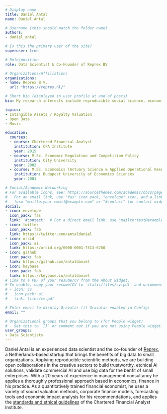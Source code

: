 ```yaml
---
# Display name
title: Daniel Antal
name: Daniel Antal

# Username (this should match the folder name)
authors:
- daniel_antal

# Is this the primary user of the site?
superuser: true

# Role/position
role: Data Scientist & Co-Founder of Reprex BV

# Organizations/Affiliations
organizations:
- name: Reprex B.V.
  url: "https://reprex.nl/"

# Short bio (displayed in user profile at end of posts)
bio: My research interests include reproducible social science, economics and finance.

topics:
- Intangible Assets / Royalty Valuation
- Open Data
- Music

education:
  courses:
  - course: Chartered Financial Analyst
    institution: CFA Institute
    year: 2015
  - course: M.Sc. Economic Regulation and Competition Policy
    institution: City University
    year: 2002
  - course: M.Sc. Economics (Actuary Science & Applied Operational Research)
    institution: Budapest University of Economics Sciences
    year: 2001

# Social/Academic Networking
# For available icons, see: https://sourcethemes.com/academic/docs/page-builder/#icons
#   For an email link, use "fas" icon pack, "envelope" icon, and a link in the
#   form "mailto:your-email@example.com" or "#contact" for contact widget.
social:
- icon: envelope
  icon_pack: fas
  link: '#contact'  # For a direct email link, use "mailto:test@example.org".
- icon: twitter
  icon_pack: fab
  link: https://twitter.com/antaldaniel
- icon: orcid
  icon_pack: ai
  link: https://orcid.org/0000-0001-7513-6760
- icon: github
  icon_pack: fab
  link: https://github.com/antaldaniel
- icon: keybase
  icon_pack: fab
  link: https://keybase.io/antaldaniel
# Link to a PDF of your resume/CV from the About widget.
# To enable, copy your resume/CV to `static/files/cv.pdf` and uncomment the lines below.
# - icon: cv
#   icon_pack: ai
#   link: files/cv.pdf

# Enter email to display Gravatar (if Gravatar enabled in Config)
email: ""

# Organizational groups that you belong to (for People widget)
#   Set this to `[]` or comment out if you are not using People widget.
user_groups:
- Data Scientists
---
```


Daniel Antal is an experienced data scientist and the co-founder of [Reprex](https://reprex.nl/), a Netherlands-based startup that brings the benefits of big data to small organizations. Applying reproducible scientific methods, we are building open collaborations in the creative sectors to build trustworthy, etchical AI solutions, validate commercial AI and use big data for the benfit of small enterprises.  With a 20 years of experience in management consultancy he applies a thoroughly professional approach based in economics, finance in his practice. As a quantitatively trained financial economist, he uses a variety of sound valuation methods, corporate finance models, forecasting tools and economic impact analysis for his recommendations, and applies the [standards and ethical guidelines](https://www.cfainstitute.org/en/ethics-standards/ethics/code-of-ethics-standards-of-conduct-guidance) of the Chartered Financial Analyst Institute.